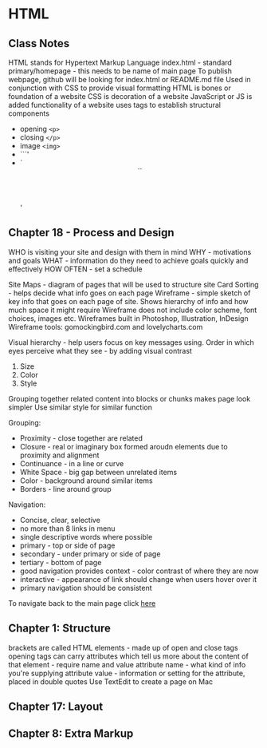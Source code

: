 # HTML

## Class Notes

HTML stands for Hypertext Markup Language
index.html - standard primary/homepage - this needs to be name of main page
To publish webpage, github will be looking for index.html or README.md file
Used in conjunction with CSS to provide visual formatting
HTML is bones or foundation of a website
CSS is decoration of a website
JavaScript or JS is added functionality of a website
uses tags to establish structural components

- opening `<p>`
- closing `</p>`
- image `<img>`
- `<body>``</body>'
- `<header>``</header>'

## Chapter 18 - Process and Design

WHO is visiting your site and design with them in mind
WHY - motivations and goals
WHAT - information do they need to achieve goals quickly and effectively
HOW OFTEN - set a schedule

Site Maps - diagram of pages that will be used to structure site
Card Sorting - helps decide what info goes on each page
Wireframe - simple sketch of key info that goes on each page of site. Shows hierarchy of info and how much space it might require
Wireframe does not include color scheme, font choices, images etc.
Wireframes built in Photoshop, Illustration, InDesign
Wireframe tools: gomockingbird.com and lovelycharts.com

Visual hierarchy - help users focus on key messages using. Order in which eyes perceive what they see - by adding visual contrast

1. Size
2. Color
3. Style

Grouping together related content into blocks or chunks makes page look simpler
Use similar style for similar function

Grouping:

- Proximity - close together are related
- Closure - real or imaginary box formed aroudn elements due to proximity and alignment
- Continuance - in a line or curve
- White Space - big gap between unrelated items
- Color - background around similar items
- Borders - line around group

Navigation:

- Concise, clear, selective
- no more than 8 links in menu
- single descriptive words where possible
- primary - top or side of page
- secondary - under primary or side of page
- tertiary - bottom of page
- good navigation provides context - color contrast of where they are now
- interactive - appearance of link should change when users hover over it
- primary navigation should be consistent

To navigate back to the main page click [here](https://hmay1415.github.io/reading-notes/)

## Chapter 1: Structure

brackets are called HTML elements - made up of open and close tags
opening tags can carry attributes which tell us more about the content of that element - require name and value 
attribute name - what kind of info you're supplying
attribute value - information or setting for the attribute, placed in double quotes
Use TextEdit to create a page on Mac

## Chapter 17: Layout



## Chapter 8: Extra Markup